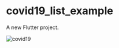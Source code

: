 # covid19_list_example

A new Flutter project.

![covid19](https://user-images.githubusercontent.com/77243766/123253723-74b51580-d4f6-11eb-8da2-b055d1a07f40.png)
